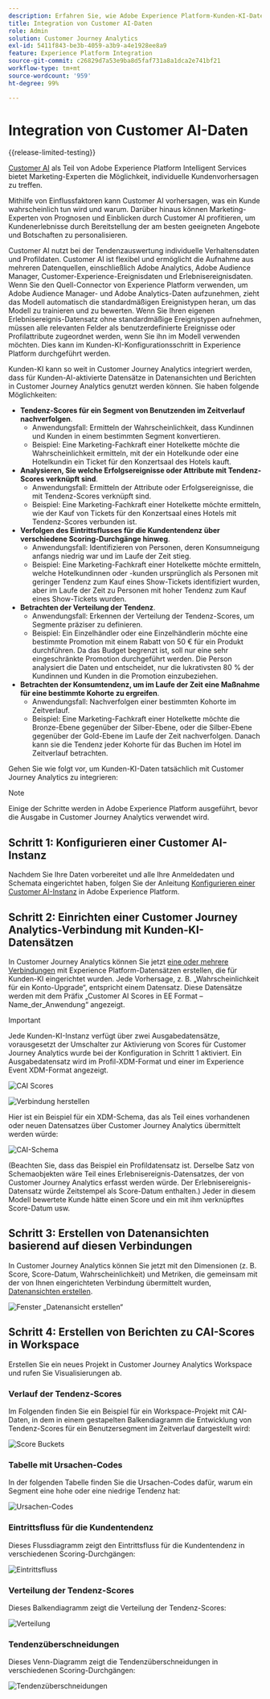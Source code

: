 ```yaml
---
description: Erfahren Sie, wie Adobe Experience Platform-Kunden-KI-Daten in Customer Journey Analytics mit Workspace integriert werden.
title: Integration von Customer AI-Daten
role: Admin
solution: Customer Journey Analytics
exl-id: 5411f843-be3b-4059-a3b9-a4e1928ee8a9
feature: Experience Platform Integration
source-git-commit: c26829d7a53e9ba8d5faf731a8a1dca2e741bf21
workflow-type: tm+mt
source-wordcount: '959'
ht-degree: 99%

---
```


# Integration von Customer AI-Daten

{{release-limited-testing}}

[Customer AI](https://experienceleague.adobe.com/docs/experience-platform/intelligent-services/customer-ai/overview.html?lang=de) als Teil von Adobe Experience Platform Intelligent Services bietet Marketing-Experten die Möglichkeit, individuelle Kundenvorhersagen zu treffen.

Mithilfe von Einflussfaktoren kann Customer AI vorhersagen, was ein Kunde wahrscheinlich tun wird und warum. Darüber hinaus können Marketing-Experten von Prognosen und Einblicken durch Customer AI profitieren, um Kundenerlebnisse durch Bereitstellung der am besten geeigneten Angebote und Botschaften zu personalisieren.

Customer AI nutzt bei der Tendenzauswertung individuelle Verhaltensdaten und Profildaten. Customer AI ist flexibel und ermöglicht die Aufnahme aus mehreren Datenquellen, einschließlich Adobe Analytics, Adobe Audience Manager, Customer-Experience-Ereignisdaten und Erlebnisereignisdaten. Wenn Sie den Quell-Connector von Experience Platform verwenden, um Adobe Audience Manager- und Adobe Analytics-Daten aufzunehmen, zieht das Modell automatisch die standardmäßigen Ereignistypen heran, um das Modell zu trainieren und zu bewerten. Wenn Sie Ihren eigenen Erlebnisereignis-Datensatz ohne standardmäßige Ereignistypen aufnehmen, müssen alle relevanten Felder als benutzerdefinierte Ereignisse oder Profilattribute zugeordnet werden, wenn Sie ihn im Modell verwenden möchten. Dies kann im Kunden-KI-Konfigurationsschritt in Experience Platform durchgeführt werden.

Kunden-KI kann so weit in Customer Journey Analytics integriert werden, dass für Kunden-AI-aktivierte Datensätze in Datenansichten und Berichten in Customer Journey Analytics genutzt werden können. Sie haben folgende Möglichkeiten:

* **Tendenz-Scores für ein Segment von Benutzenden im Zeitverlauf nachverfolgen**. 
   * Anwendungsfall: Ermitteln der Wahrscheinlichkeit, dass Kundinnen und Kunden in einem bestimmten Segment konvertieren.
   * Beispiel: Eine Marketing-Fachkraft einer Hotelkette möchte die Wahrscheinlichkeit ermitteln, mit der ein Hotelkunde oder eine Hotelkundin ein Ticket für den Konzertsaal des Hotels kauft.
* **Analysieren, Sie welche Erfolgsereignisse oder Attribute mit Tendenz-Scores verknüpft sind**. &#x200B;
   * Anwendungsfall: Ermitteln der Attribute oder Erfolgsereignisse, die mit Tendenz-Scores verknüpft sind.
   * Beispiel: Eine Marketing-Fachkraft einer Hotelkette möchte ermitteln, wie der Kauf von Tickets für den Konzertsaal eines Hotels mit Tendenz-Scores verbunden ist.
* **Verfolgen des Eintrittsflusses für die Kundentendenz über verschiedene Scoring-Durchgänge hinweg**.
   * Anwendungsfall: Identifizieren von Personen, deren Konsumneigung anfangs niedrig war und im Laufe der Zeit stieg. 
   * Beispiel: Eine Marketing-Fachkraft einer Hotelkette möchte ermitteln, welche Hotelkundinnen oder -kunden ursprünglich als Personen mit geringer Tendenz zum Kauf eines Show-Tickets identifiziert wurden, aber im Laufe der Zeit zu Personen mit hoher Tendenz zum Kauf eines Show-Tickets wurden.
* **Betrachten der Verteilung der Tendenz**.
   * Anwendungsfall: Erkennen der Verteilung der Tendenz-Scores, um Segmente präziser zu definieren.
   * Beispiel: Ein Einzelhändler oder eine Einzelhändlerin möchte eine bestimmte Promotion mit einem Rabatt von 50 € für ein Produkt durchführen. Da das Budget begrenzt ist, soll nur eine sehr eingeschränkte Promotion durchgeführt werden. Die Person analysiert die Daten und entscheidet, nur die lukrativsten 80 % der Kundinnen und Kunden in die Promotion einzubeziehen.
* **Betrachten der Konsumtendenz, um im Laufe der Zeit eine Maßnahme für eine bestimmte Kohorte zu ergreifen**. 
   * Anwendungsfall: Nachverfolgen einer bestimmten Kohorte im Zeitverlauf.
   * Beispiel: Eine Marketing-Fachkraft einer Hotelkette möchte die Bronze-Ebene gegenüber der Silber-Ebene, oder die Silber-Ebene gegenüber der Gold-Ebene im Laufe der Zeit nachverfolgen. Danach kann sie die Tendenz jeder Kohorte für das Buchen im Hotel im Zeitverlauf betrachten.

Gehen Sie wie folgt vor, um Kunden-KI-Daten tatsächlich mit Customer Journey Analytics zu integrieren:

>[!NOTE]
>
>Einige der Schritte werden in Adobe Experience Platform ausgeführt, bevor die Ausgabe in Customer Journey Analytics verwendet wird.


## Schritt 1: Konfigurieren einer Customer AI-Instanz

Nachdem Sie Ihre Daten vorbereitet und alle Ihre Anmeldedaten und Schemata eingerichtet haben, folgen Sie der Anleitung [Konfigurieren einer Customer AI-Instanz](https://experienceleague.adobe.com/docs/experience-platform/intelligent-services/customer-ai/user-guide/configure.html?lang=de) in Adobe Experience Platform.

## Schritt 2: Einrichten einer Customer Journey Analytics-Verbindung mit Kunden-KI-Datensätzen

In Customer Journey Analytics können Sie jetzt [eine oder mehrere Verbindungen](/help/connections/create-connection.md) mit Experience Platform-Datensätzen erstellen, die für Kunden-KI eingerichtet wurden. Jede Vorhersage, z. B. „Wahrscheinlichkeit für ein Konto-Upgrade“, entspricht einem Datensatz. Diese Datensätze werden mit dem Präfix „Customer AI Scores in EE Format – Name_der_Anwendung“ angezeigt.

>[!IMPORTANT]
>
>Jede Kunden-KI-Instanz verfügt über zwei Ausgabedatensätze, vorausgesetzt der Umschalter zur Aktivierung von Scores für Customer Journey Analytics wurde bei der Konfiguration in Schritt 1 aktiviert. Ein Ausgabedatensatz wird im Profil-XDM-Format und einer im Experience Event XDM-Format angezeigt.

![CAI Scores](assets/cai-scores.png)

![Verbindung herstellen](assets/create-conn.png)

Hier ist ein Beispiel für ein XDM-Schema, das als Teil eines vorhandenen oder neuen Datensatzes über Customer Journey Analytics übermittelt werden würde:

![CAI-Schema](assets/cai-schema.png)

(Beachten Sie, dass das Beispiel ein Profildatensatz ist. Derselbe Satz von Schemaobjekten wäre Teil eines Erlebnisereignis-Datensatzes, der von Customer Journey Analytics erfasst werden würde. Der Erlebnisereignis-Datensatz würde Zeitstempel als Score-Datum enthalten.) Jeder in diesem Modell bewertete Kunde hätte einen Score und ein mit ihm verknüpftes Score-Datum usw.

## Schritt 3: Erstellen von Datenansichten basierend auf diesen Verbindungen

In Customer Journey Analytics können Sie jetzt mit den Dimensionen (z. B. Score, Score-Datum, Wahrscheinlichkeit) und Metriken, die gemeinsam mit der von Ihnen eingerichteten Verbindung übermittelt wurden, [Datenansichten erstellen](/help/data-views/create-dataview.md).

![Fenster „Datenansicht erstellen“](assets/create-dataview.png)

## Schritt 4: Erstellen von Berichten zu CAI-Scores in Workspace

Erstellen Sie ein neues Projekt in Customer Journey Analytics Workspace und rufen Sie Visualisierungen ab.

### Verlauf der Tendenz-Scores

Im Folgenden finden Sie ein Beispiel für ein Workspace-Projekt mit CAI-Daten, in dem in einem gestapelten Balkendiagramm die Entwicklung von Tendenz-Scores für ein Benutzersegment im Zeitverlauf dargestellt wird:

![Score Buckets](assets/workspace-scores.png)

### Tabelle mit Ursachen-Codes

In der folgenden Tabelle finden Sie die Ursachen-Codes dafür, warum ein Segment eine hohe oder eine niedrige Tendenz hat:

![Ursachen-Codes](assets/reason-codes.png)

### Eintrittsfluss für die Kundentendenz

Dieses Flussdiagramm zeigt den Eintrittsfluss für die Kundentendenz in verschiedenen Scoring-Durchgängen:

![Eintrittsfluss](assets/flow.png)

### Verteilung der Tendenz-Scores

Dieses Balkendiagramm zeigt die Verteilung der Tendenz-Scores:

![Verteilung](assets/distribution.png)

### Tendenzüberschneidungen

Dieses Venn-Diagramm zeigt die Tendenzüberschneidungen in verschiedenen Scoring-Durchgängen:

![Tendenzüberschneidungen](assets/venn.png)
